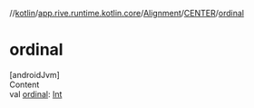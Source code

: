 //[kotlin](../../../../index.md)/[app.rive.runtime.kotlin.core](../../index.md)/[Alignment](../index.md)/[CENTER](index.md)/[ordinal](ordinal.md)



# ordinal  
[androidJvm]  
Content  
val [ordinal](ordinal.md): [Int](https://kotlinlang.org/api/latest/jvm/stdlib/kotlin/-int/index.html)  



